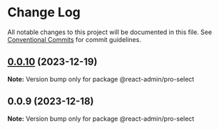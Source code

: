 # Change Log

All notable changes to this project will be documented in this file.
See [Conventional Commits](https://conventionalcommits.org) for commit guidelines.

## [0.0.10](https://git.aihuoshi.net/algo_analysis_plat/web/fd-react-admin-components/compare/@react-admin/pro-select@0.0.9...@react-admin/pro-select@0.0.10) (2023-12-19)

**Note:** Version bump only for package @react-admin/pro-select





## 0.0.9 (2023-12-18)

**Note:** Version bump only for package @react-admin/pro-select
